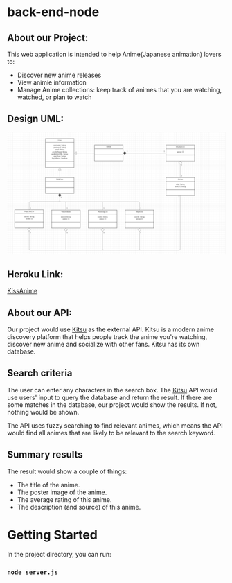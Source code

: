 # back-end-node

## About our Project:
This web application is intended to help Anime(Japanese animation) lovers to:
- Discover new anime releases
- View animie information
- Manage Anime collections: keep track of animes that you are watching, watched, or plan to watch

## Design UML:

![alt text](https://github.com/cs5610-WebDev/back-end-node/blob/main/uml.png?raw=true)

## Heroku Link:
[KissAnime](https://kissanime-frontend.herokuapp.com/)

## About our API:

Our project would use [Kitsu](https://hummingbird-me.github.io/api-docs/#tag/Anime) as the external API.
Kitsu is a modern anime discovery platform that helps people track the anime you're watching, discover new anime and socialize with other fans. Kitsu has its own database. 

## Search criteria

The user can enter any characters in the search box. The [Kitsu](https://hummingbird-me.github.io/api-docs/#tag/Anime) API would use users' input to query the database and return the result. If there are some matches in the database, our project would show the results. If not, nothing would be shown.

The API uses fuzzy searching to find relevant animes, which means the API would find all animes that are likely to be relevant to the search keyword.

## Summary results

The result would show a couple of things:
- The title of the anime.
- The poster image of the anime.
- The average rating of this anime.
- The description (and source) of this anime.


# Getting Started 

In the project directory, you can run:

### `node server.js`
